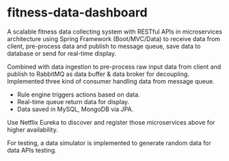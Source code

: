 # fitness-data-dashboard

A scalable fitness data collecting system with RESTful APIs in microservices architecture using Spring Framework (Boot/MVC/Data) to receive data from client, pre-process data and publish to message queue, save data to database or send for real-time display.

Combined with data ingestion to pre-process raw input data from client and publish to RabbitMQ as data buffer & data broker for decoupling. Implemented three kind of consumer handling data from message queue.

- Rule engine triggers actions based on data.
- Real-time queue return data for display.
- Data saved in MySQL, MongoDB via JPA.

Use Netflix Eureka to discover and register those microservices above for higher availability.

For testing, a data simulator is implemented to generate random data for data APIs testing.